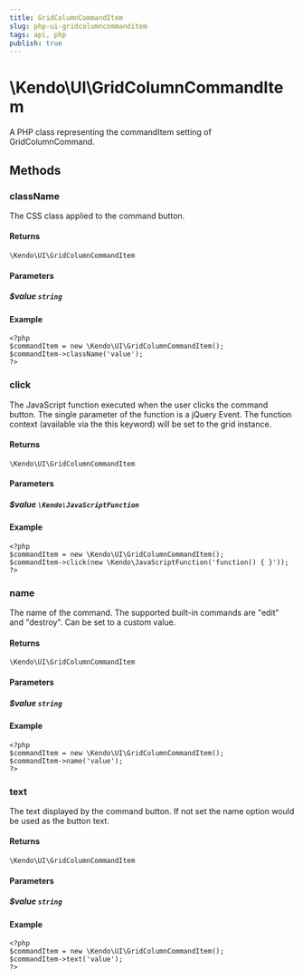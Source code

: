 ```yaml
---
title: GridColumnCommandItem
slug: php-ui-gridcolumncommanditem
tags: api, php
publish: true
---
```


# \Kendo\UI\GridColumnCommandItem

A PHP class representing the commandItem setting of GridColumnCommand.


## Methods

### className
The CSS class applied to the command button.

#### Returns
`\Kendo\UI\GridColumnCommandItem`

#### Parameters

##### $value `string`



#### Example 
    <?php
    $commandItem = new \Kendo\UI\GridColumnCommandItem();
    $commandItem->className('value');
    ?>

### click
The JavaScript function executed when the user clicks the command button. The single parameter of the function is a jQuery Event.
The function context (available via the this keyword) will be set to the grid instance.

#### Returns
`\Kendo\UI\GridColumnCommandItem`

#### Parameters

##### $value `\Kendo\JavaScriptFunction`



#### Example 
    <?php
    $commandItem = new \Kendo\UI\GridColumnCommandItem();
    $commandItem->click(new \Kendo\JavaScriptFunction('function() { }'));
    ?>

### name
The name of the command. The supported built-in commands are "edit" and "destroy". Can be set to a custom value.

#### Returns
`\Kendo\UI\GridColumnCommandItem`

#### Parameters

##### $value `string`



#### Example 
    <?php
    $commandItem = new \Kendo\UI\GridColumnCommandItem();
    $commandItem->name('value');
    ?>

### text
The text displayed by the command button. If not set the name option would be used as the button text.

#### Returns
`\Kendo\UI\GridColumnCommandItem`

#### Parameters

##### $value `string`



#### Example 
    <?php
    $commandItem = new \Kendo\UI\GridColumnCommandItem();
    $commandItem->text('value');
    ?>

